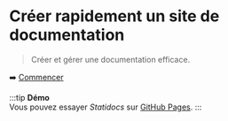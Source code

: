 # Créer rapidement un site de documentation

> Créer et gérer une documentation efficace.

➡️ [Commencer](page:fr/docs/introduction/getting-started)

:::tip
**Démo**  
Vous pouvez essayer _Statidocs_ sur [GitHub Pages](https://cecilapp.github.io/statidocs/fr/).
:::
